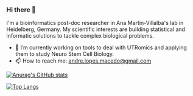 ### Hi there 👋

I'm a bioinformatics post-doc researcher in Ana Martin-Villalba's lab in Heidelberg, Germany.
My scientific interests are building statistical and informatic solutions to tackle complex biological problems.

- 🔭 I’m currently working on tools to deal with UTRomics and applying them to study Neuro Stem Cell Biology.
- 📫 How to reach me: andre.lopes.macedo@gmail.com

[![Anurag's GitHub stats](https://github-readme-stats.vercel.app/api?username=AndreMacedo88&theme=github_dark&count_private=true&show_icons=true)](https://github.com/anuraghazra/github-readme-stats)

[![Top Langs](https://github-readme-stats.vercel.app/api/top-langs/?username=AndreMacedo88&hide=javascript,html,ruby&theme=github_dark)](https://github.com/anuraghazra/github-readme-stats)

<!--
**AndreMacedo88/AndreMacedo88** is a ✨ _special_ ✨ repository because its `README.md` (this file) appears on your GitHub profile.

Here are some ideas to get you started:

- 🔭 I’m currently working on ...
- 🌱 I’m currently learning ...
- 👯 I’m looking to collaborate on ...
- 🤔 I’m looking for help with ...
- 💬 Ask me about ...
- 📫 How to reach me: ...
- 😄 Pronouns: ...
- ⚡ Fun fact: ...
-->
